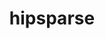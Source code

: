 ---
title: "hipsparse"
layout: cache
categories: [package, v0.21.2]
meta: {"versions": ["5.6.1"], "compilers": ["gcc@=11.4.0"], "oss": ["ubuntu20.04"], "platforms": ["linux"], "targets": ["x86_64_v3"], "stacks": ["e4s", "root"], "num_specs": 1, "num_specs_by_stack": {"root": 1, "e4s": 1}}
spec_details: [{"hash": "chylaaf2z5u4wndtymxohshevfm7gjqt", "compiler": "gcc@=11.4.0", "versions": ["5.6.1"], "os": "ubuntu20.04", "platform": "linux", "target": "x86_64_v3", "variants": ["amdgpu_target=auto", "build_system=cmake", "build_type=Release", "~cuda", "generator=make", "~ipo", "+rocm"], "stacks": ["root", "e4s"], "size": "-", "tarball": "https://binaries.spack.io/releases/v0.21.2/build_cache/linux-ubuntu20.04-x86_64_v3/gcc-11.4.0/hipsparse-5.6.1/linux-ubuntu20.04-x86_64_v3-gcc-11.4.0-hipsparse-5.6.1-chylaaf2z5u4wndtymxohshevfm7gjqt.spack"}]
---